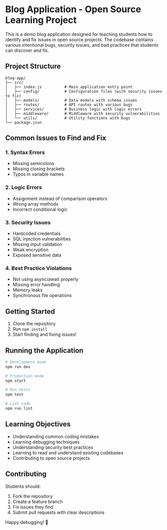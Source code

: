 # Blog Application - Open Source Learning Project

This is a demo blog application designed for teaching students how to identify and fix issues in open source projects. The codebase contains various intentional bugs, security issues, and bad practices that students can discover and fix.

## Project Structure

```
blog-app/
├── src/
│   ├── index.js          # Main application entry point
│   ├── config/           # Configuration files (with security issues to fix)
│   ├── models/           # Data models with schema issues
│   ├── routes/           # API routes with various bugs
│   ├── services/         # Business logic with logic errors
│   ├── middleware/       # Middleware with security vulnerabilities
│   └── utils/            # Utility functions with bugs
└── package.json
```

## Common Issues to Find and Fix

### 1. Syntax Errors
- Missing semicolons
- Missing closing brackets
- Typos in variable names

### 2. Logic Errors
- Assignment instead of comparison operators
- Wrong array methods
- Incorrect conditional logic

### 3. Security Issues
- Hardcoded credentials
- SQL injection vulnerabilities
- Missing input validation
- Weak encryption
- Exposed sensitive data

### 4. Best Practice Violations
- Not using async/await properly
- Missing error handling
- Memory leaks
- Synchronous file operations

## Getting Started

1. Clone the repository
2. Run `npm install`
3. Start finding and fixing issues!

## Running the Application

```bash
# Development mode
npm run dev

# Production mode
npm start

# Run tests
npm test

# Lint code
npm run lint
```

## Learning Objectives

- Understanding common coding mistakes
- Learning debugging techniques
- Understanding security best practices
- Learning to read and understand existing codebases
- Contributing to open source projects

## Contributing

Students should:
1. Fork the repository
2. Create a feature branch
3. Fix issues they find
4. Submit pull requests with clear descriptions

Happy debugging! 🐛
